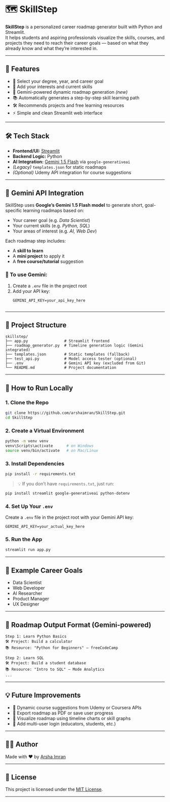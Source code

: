 
# 🗺️ SkillStep

**SkillStep** is a personalized career roadmap generator built with Python and Streamlit.  
It helps students and aspiring professionals visualize the skills, courses, and projects they need to reach their career goals — based on what they already know and what they’re interested in.

---

## 🚀 Features

- 🎯 Select your degree, year, and career goal  
- 🧠 Add your interests and current skills  
- 🤖 Gemini-powered dynamic roadmap generation *(new)*  
- 📚 Automatically generates a step-by-step skill learning path  
- 🛠️ Recommends projects and free learning resources  
- ⚡ Simple and clean Streamlit web interface  

---

## 🛠️ Tech Stack

- **Frontend/UI:** [Streamlit](https://streamlit.io/)  
- **Backend Logic:** Python  
- **AI Integration:** [Gemini 1.5 Flash](https://ai.google.dev) via `google-generativeai`  
- *(Legacy)* `templates.json` for static roadmaps  
- *(Optional)* Udemy API integration for course suggestions  

---

## 🤖 Gemini API Integration

SkillStep uses **Google’s Gemini 1.5 Flash model** to generate short, goal-specific learning roadmaps based on:

- Your career goal (e.g. *Data Scientist*)
- Your current skills (e.g. *Python, SQL*)
- Your areas of interest (e.g. *AI, Web Dev*)

Each roadmap step includes:
- A **skill to learn**
- A **mini project** to apply it
- A **free course/tutorial** suggestion

### 🔐 To use Gemini:
1. Create a `.env` file in the project root  
2. Add your API key:
   ```env
   GEMINI_API_KEY=your_api_key_here


---

## 📁 Project Structure

```
skillstep/
├── app.py                # Streamlit frontend
├── roadmap_generator.py  # Timeline generation logic (Gemini integrated)
├── templates.json        # Static templates (fallback)
├── test_api.py           # Model access tester (optional)
├── .env                  # Gemini API key (excluded from Git)
└── README.md             # Project documentation
```

---

## 🧪 How to Run Locally

### 1. Clone the Repo

```bash
git clone https://github.com/arshaimran/SkillStep.git
cd SkillStep
```

### 2. Create a Virtual Environment

```bash
python -m venv venv
venv\Scripts\activate      # on Windows
source venv/bin/activate   # on Mac/Linux
```

### 3. Install Dependencies

```bash
pip install -r requirements.txt
```

> 💡 If you don’t have `requirements.txt`, just run:

```bash
pip install streamlit google-generativeai python-dotenv
```

### 4. Set Up Your `.env`

Create a `.env` file in the project root with your Gemini API key:

```env
GEMINI_API_KEY=your_actual_key_here
```

### 5. Run the App

```bash
streamlit run app.py
```

---

## 🌱 Example Career Goals

* Data Scientist
* Web Developer
* AI Researcher
* Product Manager
* UX Designer

---

## 📌 Roadmap Output Format (Gemini-powered)

```
Step 1: Learn Python Basics  
🛠 Project: Build a calculator  
📚 Resource: "Python for Beginners" – freeCodeCamp

Step 2: Learn SQL  
🛠 Project: Build a student database  
📚 Resource: "Intro to SQL" – Mode Analytics
...
```

---

## 💡 Future Improvements

* 🔄 Dynamic course suggestions from Udemy or Coursera APIs
* 💾 Export roadmap as PDF or save user progress
* 🎨 Visualize roadmap using timeline charts or skill graphs
* 👥 Add multi-user login (educators, students, etc.)

---

## 👩‍💻 Author

Made with ❤️ by [Arsha Imran](https://github.com/arshaimran)

---

## 📜 License

This project is licensed under the [MIT License](LICENSE).


---

